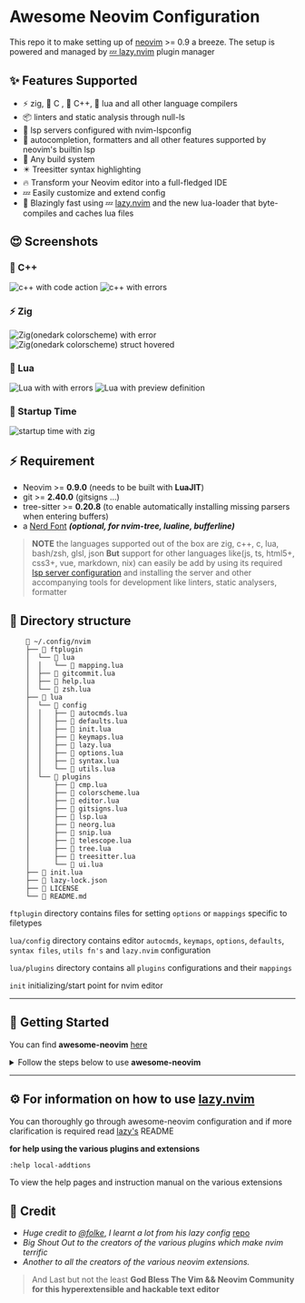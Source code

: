 # Awesome Neovim Configuration

This repo it to make setting up of [neovim][nvim] >= 0.9 a breeze.
The setup is powered and managed by [💤 lazy.nvim][lazy-nvim] plugin manager


## ✨ Features Supported
- ⚡ zig, 󰙱 C ,  C++, 󰢱 lua and all other language compilers
- 📦 linters and static analysis through null-ls
- 🥂 lsp servers configured with nvim-lspconfig
- 🧹 autocompletion, formatters and all other features supported by neovim's builtin lsp
- 🦸 Any build system
- ✴️  Treesitter syntax highlighting
- 🔥 Transform your Neovim editor into a full-fledged IDE
- 💤 Easily customize and extend config
- 🚀 Blazingly fast using 💤 [lazy.nvim][lazy-nvim]  and the new lua-loader that byte-compiles and caches lua files


## 😍 Screenshots

###  C++
![c++ with code action](https://user-images.githubusercontent.com/22438427/232250467-a2b64fcd-fe02-4376-9ff3-a4062e6e53d3.png)
![c++ with errors](https://user-images.githubusercontent.com/22438427/232250501-06f54292-46ad-44e7-945b-6d0ddb655621.png)

### ⚡ Zig
![Zig(onedark colorscheme) with error](https://user-images.githubusercontent.com/22438427/232316211-99bbe5cf-ccf3-4727-a7ae-79cb889e4cad.png)
![Zig(onedark colorscheme) struct hovered](https://user-images.githubusercontent.com/22438427/232316227-5b01cbe5-6ddf-41f7-a257-e9a2c5d08d3a.png)

### 󰢱 Lua
![Lua with with errors](https://user-images.githubusercontent.com/22438427/232250603-e33108ab-235b-42f6-b12a-478ac259d93e.png)
![Lua with preview definition](https://user-images.githubusercontent.com/22438427/232250636-0500c2c7-04db-4438-b9b9-5e04a2f2ac02.png)

### 🚀 Startup Time
![startup time with zig](https://user-images.githubusercontent.com/22438427/232324710-31e6eff9-15a6-4968-9998-503e7dc55cdf.png)

## ⚡️ Requirement
- Neovim >= **0.9.0** (needs to be built with **LuaJIT**)
- git >= **2.40.0** (gitsigns ...)
- tree-sitter >= **0.20.8** (to enable automatically installing missing parsers when entering buffers)
- a [Nerd Font](https://www.nerdfonts.com/) **_(optional, for nvim-tree, lualine, bufferline)_**


>__NOTE__ the languages supported out of the box are
> zig, c++, c, lua, bash/zsh, glsl, json
> __But__ support for other languages like(js, ts, html5+, css3+, vue, markdown, nix) can easily be add by using
> its required [lsp server configuration](https://github.com/neovim/nvim-lspconfig/blob/master/doc/server_configurations.md)
and installing the server and other accompanying tools for development like linters, static analysers, formatter


## 📂 Directory structure
```text
    📂 ~/.config/nvim
    ├── 📂 ftplugin
    │  └── 📂 lua
    │  │   └──  mapping.lua
    │  ├──  gitcommit.lua
    │  ├──  help.lua
    │  └──  zsh.lua
    ├── 📂 lua
    │  └── 📂 config
    │  │   ├──  autocmds.lua
    │  │   ├──  defaults.lua
    │  │   ├──  init.lua
    │  │   ├──  keymaps.lua
    │  │   ├──  lazy.lua
    │  │   ├──  options.lua
    │  │   ├──  syntax.lua
    │  │   └──  utils.lua
    │  └── 📂 plugins
    │      ├──  cmp.lua
    │      ├──  colorscheme.lua
    │      ├──  editor.lua
    │      ├──  gitsigns.lua
    │      ├──  lsp.lua
    │      ├──  neorg.lua
    │      ├──  snip.lua
    │      ├──  telescope.lua
    │      ├──  tree.lua
    │      ├──  treesitter.lua
    │      └──  ui.lua
    ├──  init.lua
    ├──  lazy-lock.json
    ├──  LICENSE
    └──  README.md
```

`ftplugin` directory contains files for setting `options` or `mappings` specific to filetypes

`lua/config` directory contains editor `autocmds`, `keymaps`, `options`, `defaults`, `syntax files`, `utils fn's` and
`lazy.nvim` configuration

`lua/plugins` directory contains all `plugins` configurations and their `mappings`

`init` initializing/start point for nvim editor


---


## 🚀 Getting Started

You can find **awesome-neovim** [here][awesome-nvim]

<details><summary>Follow the steps below to use <b>awesome-neovim</b> </summary>

- fork this repo into your account

  GitHub [how to fork a repository](https://docs.github.com/en/get-started/quickstart/fork-a-repo)


- Make a backup of your current Neovim files at `$XDG_CONFIG_HOME/nvim` and `$XDG_DATA_HOME/nvim`:

  ```sh
  mv ~/.config/nvim ~/.config/nvim.bak
  mv ~/.local/share/nvim ~/.local/share/nvim.bak
  ```

- Clone the repo into `$XDG_CONFIG_HOME/nvim` or `$HOME/.config/nvim`

  ```sh
  git clone https://github.com/${YOUR-USERNAME}/awesome-neovim $XDG_CONFIG_HOME/nvim

  ```

- Start Neovim!

  ```sh
  nvim
  ```
</details>


---


## ⚙️  For information on how to use [lazy.nvim][lazy-nvim]

You can thoroughly go through awesome-neovim configuration and if
more clarification is required read [lazy's][lazy-nvim] README

 **for help using the various plugins and extensions**

```zsh
:help local-addtions
```

To view the help pages and instruction manual on the various extensions


[awesome-nvim]: https://github.com/Ultra-Code/awesome-neovim
[lazy-nvim]: https://github.com/folke/lazy.nvim
[nvim]: https://github.com/neovim/neovim/
[paq-nvim-branch]: https://github.com/Ultra-Code/awesome-neovim/tree/paq

## 👏 Credit
- *Huge credit to* [_@folke_](https://github.com/folke), *I learnt a lot from his lazy config* [repo](https://github.com/LazyVim/LazyVim)
- *Big Shout Out to the creators of the various plugins which make nvim terrific*
- *Another to all the creators of the various neovim extensions.*

>And Last but not the least __God Bless The Vim && Neovim Community for this hyperextensible and hackable text editor__
